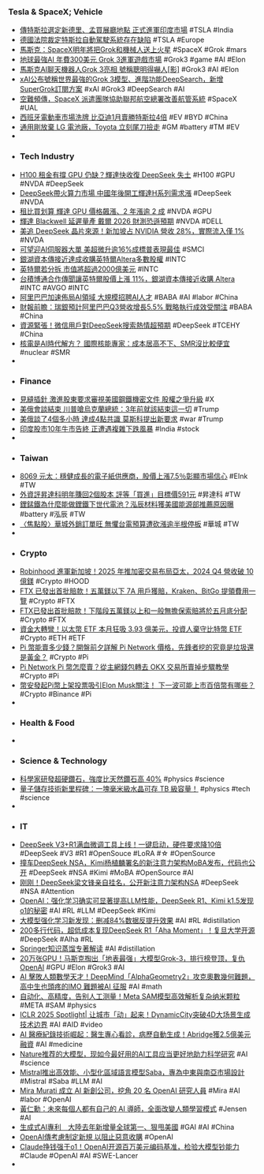 ### Tesla & SpaceX; Vehicle
- [傳特斯拉選定新德里、孟買展廳地點 正式進軍印度市場](https://news.cnyes.com/news/id/5865953) #TSLA #India
- [德國法院裁定特斯拉自動駕駛系統存在缺陷](https://hk.investing.com/news/stock-market-news/article-93CH-805879) #TSLA #Europe
- [馬斯克：SpaceX明年將把Grok和機械人送上火星](http://www.aastocks.com/tc/stocks/news/aafn-con/NOW.1418209/latest-news/AAFN) #SpaceX #Grok #mars
- [地球最強AI 年費300美元 Grok 3進軍遊戲市場](https://news.cnyes.com/news/id/5866183) #Grok3 #game #AI #Elon
- [馬斯克AI聊天機器人Grok 3亮相 號稱聰明得嚇人[影]](https://www.cna.com.tw/news/ait/202502180147.aspx) #Grok3 #AI #Elon
- [xAI公布號稱世界最強的Grok 3模型、進階功能DeepSearch，新增SuperGrok訂閱方案](https://www.ithome.com.tw/news/167453) #xAI #Grok3 #DeepSearch #AI
- [空難頻傳，SpaceX 派遣團隊協助聯邦航空總署改善航管系統](https://technews.tw/2025/02/19/spacex-sent-a-team-to-virginia-air-traffic-control-center-for-design-new-systems/) #SpaceX #UAL
- [西班牙電動車市場洗牌 比亞迪1月賣勝特斯拉4倍](https://www.cna.com.tw/news/aopl/202502180382.aspx) #EV #BYD #China
- [通用剛放棄 LG 電池廠，Toyota 立刻尾刀撿走](https://technews.tw/2025/02/19/gm-back-out-lg-battery-toyota-step-in/) #GM #battery #TM #EV
-
- ### Tech Industry
- [H100 租金有撐 GPU 仍缺？輝達快收復 DeepSeek 失土](https://technews.tw/2025/02/19/nvidia-h100-gpu/) #H100 #GPU #NVDA #DeepSeek
- [DeepSeek帶火算力市場 中國年後開工輝達H系列需求漲](https://news.cnyes.com/news/id/5865990) #DeepSeek #NVDA
- [租比買划算 輝達 GPU 價格飆漲、2 年漲逾 2 成](https://technews.tw/2025/02/19/nvidia-gpu-rent/) #NVDA #GPU
- [輝達 Blackwell 延遲量產 戴爾 2026 財測恐遜預期](https://finance.technews.tw/2025/02/19/dell-expected-to-provide-lower-guidance-next-week/) #NVDA #DELL
- [美追 DeepSeek 晶片來源！新加坡占 NVIDIA 營收 28%，實際流入僅 1%](https://technews.tw/2025/02/19/deepseek-gpu-nvidia-singapore/) #NVDA
- [可望迎AI伺服器大單 美超微升逾16%成標普表現最佳](https://news.cnyes.com/news/id/5866048) #SMCI
- [銀湖資本傳接近達成收購英特爾Altera多數股權](https://news.cnyes.com/news/id/5866042) #INTC
- [英特爾若分拆 市值將超過2000億美元](https://news.cnyes.com/news/id/5866041) #INTC
- [台積博通合作傳聞讓英特爾股價上漲 11%，銀湖資本傳接近收購 Altera](https://finance.technews.tw/2025/02/19/intel-shares-rise-11-due-to-tsmc-broadcom-and-silverlake-purchase-rumors/) #INTC #AVGO #INTC
- [阿里巴巴加速佈局AI領域 大規模招聘AI人才](https://news.cnyes.com/news/id/5866643) #BABA #AI #labor #China
- [財報前瞻：瑞銀預計阿里巴巴Q3營收增長5.5% 戰略執行成效受關注](https://news.cnyes.com/news/id/5866579) #BABA #China
- [資源緊張！微信用戶對DeepSeek搜索熱情超預期](https://news.cnyes.com/news/id/5865982) #DeepSeek #TCEHY #China
- [核電是AI時代解方？ 國際核能專家：成本居高不下、SMR沒比較便宜](https://e-info.org.tw/node/240775) #nuclear #SMR
-
- ### Finance
- [見縫插針 激進股東要求審視美國鋼鐵機密文件 股權之爭升級](https://news.cnyes.com/news/id/5865950) #X
- [美俄會談結束 川普嗆烏克蘭總統：3年前就該結束這一切](https://news.cnyes.com/news/id/5866697) #Trump
- [美俄談了4個多小時 達成4點共識 莫斯科提出新要求](https://news.cnyes.com/news/id/5866070) #war #Trump
- [印度股市10年牛市告終 正遭遇複雜下跌風暴](https://news.cnyes.com/news/id/5866078) #India #stock
-
- ### Taiwan
- [8069 元太：穩健成長的電子紙供應商，股價上漲7.5％彰顯市場信心](https://www.cmoney.tw/notes/note-detail.aspx?nid=905381) #EInk #TW
- [外資評昇達科明年賺回2個股本 評等「買進」目標價591元](https://news.cnyes.com/news/id/5866462) #昇達科 #TW
- [鋰錳鐵為什麼能做鋰鐵下世代電池？泓辰材料獲美國能源部推薦原因曝](https://finance.technews.tw/2025/02/18/lmfp-hcm/) #battery #泓辰 #TW
- [〈焦點股〉華城外銷訂單旺 無懼台電預算遭砍漲逾半根停板](https://news.cnyes.com/news/id/5866562) #華城 #TW
-
- ### Crypto
- [Robinhood 進軍新加坡！2025 年推加密交易布局亞太，2024 Q4 營收破 10 億鎂](https://abmedia.io/robinhood-expands-to-singapore) #Crypto #HOOD
- [FTX 已發出首批賠款！五萬鎂以下 7A 用戶獲賠，Kraken、BitGo 提領費用一覽](https://abmedia.io/ftx-kraken-bitgo-withdrawl-fee) #Crypto #FTX
- [FTX已發出首批賠款！下階段五萬鎂以上和一般無擔保索賠將於五月底分配](https://abmedia.io/ftx-sets-next-distribution) #Crypto #FTX
- [資金大轉彎！以太幣 ETF 本月狂吸 3.93 億美元，投資人棄守比特幣 ETF](https://blockcast.it/2025/02/18/ether-etfs-register-393m-in-inflows-this-month-as-investors-turn-their-back-on-bitcoin-etf/) #Crypto #ETH #ETF
- [Pi 幣能賣多少錢？開盤前夕詳解 Pi Network 價格，先鋒者挖的究竟是垃圾還是黃金？](https://abmedia.io/what-is-the-value-of-pi-network) #Crypto #Pi
- [Pi Network Pi 幣怎麼賣？從主網錢包轉去 OKX 交易所賣掉步驟教學](https://www.rayskyinvest.com/128454/pi-okx) #Crypto #Pi
- [幣安發起Pi幣上架投票吸引Elon Musk關注！ 下一波可能上市百倍幣有哪些？](https://news.cnyes.com/news/id/5860920) #Crypto #Binance #Pi
-
- ### Health & Food
-
- ### Science & Technology
- [科學家研發超硬鑽石，強度比天然鑽石高 40%](https://technews.tw/2025/02/18/post-graphite-phase-graphite-ultra-hard-diamond-lonsdaleite/) #physics #science
- [量子儲存技術新里程碑：一塊毫米級水晶可存 TB 級容量！](https://www.inside.com.tw/article/37582-terabytes-data-millimeter-crystal) #physics #tech #science
-
- ### IT
- [DeepSeek V3+R1满血微调工具上线！一键启动，硬件要求降10倍](https://www.jiqizhixin.com/articles/2025-02-19-7) #DeepSeek #V3 #R1 #OpenSouce #LoRA #☆ #OpenSource
- [撞车DeepSeek NSA，Kimi杨植麟署名的新注意力架构MoBA发布，代码也公开](https://www.jiqizhixin.com/articles/2025-02-19-11) #DeepSeek #NSA #Kimi #MoBA #OpenSource #AI
- [刚刚！DeepSeek梁文锋亲自挂名，公开新注意力架构NSA](https://www.jiqizhixin.com/articles/2025-02-18-11) #DeepSeek #NSA #Attention
- [OpenAI：强化学习确实可显著提高LLM性能，DeepSeek R1、Kimi k1.5发现o1的秘密](https://www.jiqizhixin.com/articles/2025-02-19-14) #AI #RL #LLM #DeepSeek #Kimi
- [大模型强化学习新发现：删减84%数据反提升效果](https://www.jiqizhixin.com/articles/2025-02-19-13) #AI #RL #distillation
- [200多行代码，超低成本复现DeepSeek R1「Aha Moment」！复旦大学开源](https://www.jiqizhixin.com/articles/2025-02-18-2) #DeepSeek #Alha #RL
- [Springer知识蒸馏专著解读](https://www.jiqizhixin.com/articles/2025-02-19-12) #AI #distillation
- [20万张GPU！马斯克掏出「地表最强」大模型Grok-3，排行榜登顶，复仇OpenAI](https://www.jiqizhixin.com/articles/2025-02-18-8) #GPU #Elon #Grok3 #AI
- [AI 擊敗人類數學天才！DeepMind「AlphaGeometry2」攻克奧數幾何難題，高中生也頭疼的IMO 難題被AI 征服](https://www.techbang.com/posts/121343-ai-deepmindalphageometry2-imo-ai) #AI #math
- [自动化、高精度，告别人工测量！Meta SAM模型高效解析复杂纳米颗粒](https://www.jiqizhixin.com/articles/2025-02-18-10) #META #SAM #physics
- [ICLR 2025 Spotlight| 让城市「动」起来！DynamicCity突破4D大场景生成技术边界](https://www.jiqizhixin.com/articles/2025-02-19-3) #AI #AID #video
- [AI 醫療紀錄技術崛起：醫生專心看診，病歷自動生成！Abridge獲2.5億美元融資](https://uanalyze.com.tw/articles/5868910621) #AI #medicine
- [Nature推荐的大模型，现如今最好用的AI工具应当更好地助力科学研究](https://www.jiqizhixin.com/articles/2025-02-19-9) #AI #science
- [Mistral推出高效能、小型化區域語言模型Saba，專為中東與南亞市場設計](https://www.ithome.com.tw/news/167442) #Mistral #Saba #LLM #AI
- [Mira Murati 成立 AI 新創公司，挖角 20 名 OpenAI 研究人員](https://technews.tw/2025/02/19/mira-murati-is-excited-to-announce-thinking-machines-lab/) #Mira #AI #labor #OpenAI
- [黃仁勳：未來每個人都有自己的 AI 導師，全面改變人類學習模式](https://technews.tw/2025/02/19/jensen-huang-in-the-future-everyone-will-have-their-own-ai-mentor/) #Jensen #AI
- [生成式AI專利　大陸去年新增量全球第一、狠甩美國](https://www.ettoday.net/news/20250219/2911771.htm) #GAI #AI #China
- [OpenAI傳考慮制定新規 以阻止惡意收購](https://news.cnyes.com/news/id/5865422) #OpenAI
- [Claude挣钱强于o1！OpenAI开源百万美元编码基准，检验大模型钞能力](https://www.jiqizhixin.com/articles/2025-02-19-6) #Claude #OpenAI #AI #SWE-Lancer
-